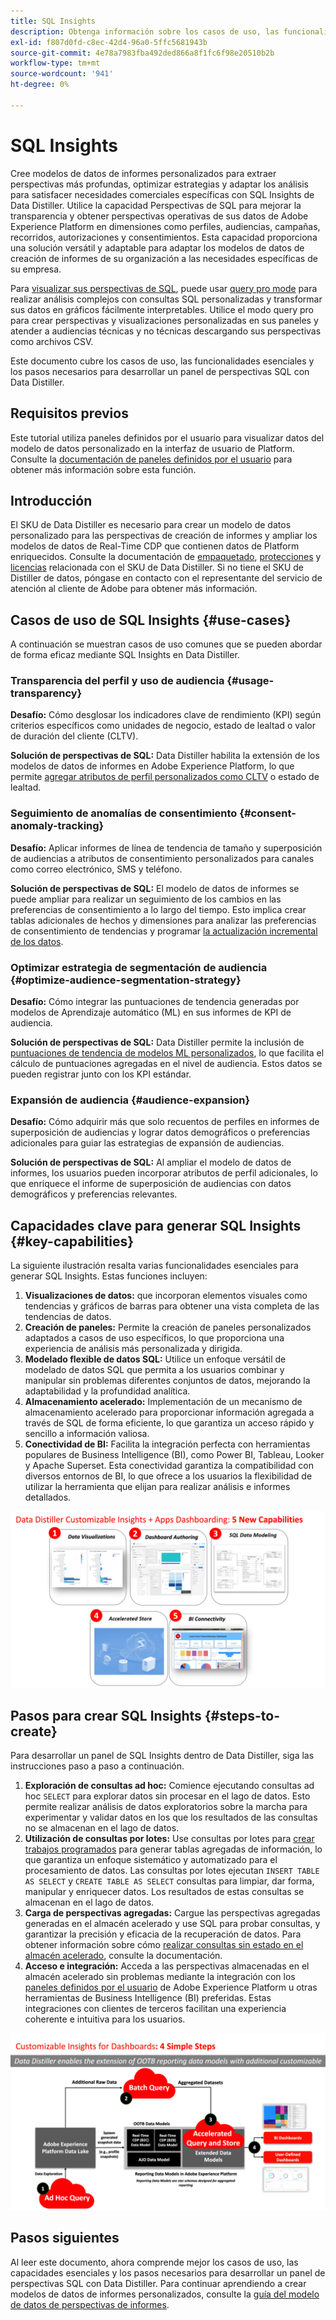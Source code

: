 ```yaml
---
title: SQL Insights
description: Obtenga información sobre los casos de uso, las funcionalidades esenciales y los pasos necesarios para desarrollar un panel de perspectivas SQL con Data Distiller. Descubra cómo la capacidad de SQL Insights en Data Distiller puede mejorar la transparencia y obtener perspectivas operativas en diferentes dimensiones, como perfiles, audiencias, campañas, recorridos, autorizaciones y consentimientos.
exl-id: f807d0fd-c8ec-42d4-96a0-5ffc5681943b
source-git-commit: 4e78a7983fba492ded866a8f1fc6f98e20510b2b
workflow-type: tm+mt
source-wordcount: '941'
ht-degree: 0%

---
```


# SQL Insights

Cree modelos de datos de informes personalizados para extraer perspectivas más profundas, optimizar estrategias y adaptar los análisis para satisfacer necesidades comerciales específicas con SQL Insights de Data Distiller. Utilice la capacidad Perspectivas de SQL para mejorar la transparencia y obtener perspectivas operativas de sus datos de Adobe Experience Platform en dimensiones como perfiles, audiencias, campañas, recorridos, autorizaciones y consentimientos. Esta capacidad proporciona una solución versátil y adaptable para adaptar los modelos de datos de creación de informes de su organización a las necesidades específicas de su empresa.

Para [visualizar sus perspectivas de SQL](../../../dashboards/data-distiller/sql-insights/overview.md), puede usar [query pro mode](../../../dashboards/data-distiller/query-pro-mode/overview.md) para realizar análisis complejos con consultas SQL personalizadas y transformar sus datos en gráficos fácilmente interpretables. Utilice el modo query pro para crear perspectivas y visualizaciones personalizadas en sus paneles y atender a audiencias técnicas y no técnicas descargando sus perspectivas como archivos CSV.

Este documento cubre los casos de uso, las funcionalidades esenciales y los pasos necesarios para desarrollar un panel de perspectivas SQL con Data Distiller.

## Requisitos previos

Este tutorial utiliza paneles definidos por el usuario para visualizar datos del modelo de datos personalizado en la interfaz de usuario de Platform. Consulte la [documentación de paneles definidos por el usuario](../../../dashboards/user-defined-dashboards.md) para obtener más información sobre esta función.

## Introducción

El SKU de Data Distiller es necesario para crear un modelo de datos personalizado para las perspectivas de creación de informes y ampliar los modelos de datos de Real-Time CDP que contienen datos de Platform enriquecidos. Consulte la documentación de [empaquetado](../../packaging.md), [protecciones](../../guardrails.md#query-accelerated-store) y [licencias](../../data-distiller/license-usage.md) relacionada con el SKU de Data Distiller. Si no tiene el SKU de Distiller de datos, póngase en contacto con el representante del servicio de atención al cliente de Adobe para obtener más información.

## Casos de uso de SQL Insights {#use-cases}

A continuación se muestran casos de uso comunes que se pueden abordar de forma eficaz mediante SQL Insights en Data Distiller.

### Transparencia del perfil y uso de audiencia {#usage-transparency}

**Desafío:** Cómo desglosar los indicadores clave de rendimiento (KPI) según criterios específicos como unidades de negocio, estado de lealtad o valor de duración del cliente (CLTV).

**Solución de perspectivas de SQL:** Data Distiller habilita la extensión de los modelos de datos de informes en Adobe Experience Platform, lo que permite [agregar atributos de perfil personalizados como CLTV](../../use-cases/customer-lifetime-value.md) o estado de lealtad.

### Seguimiento de anomalías de consentimiento {#consent-anomaly-tracking}

**Desafío:** Aplicar informes de línea de tendencia de tamaño y superposición de audiencias a atributos de consentimiento personalizados para canales como correo electrónico, SMS y teléfono.

**Solución de perspectivas de SQL:** El modelo de datos de informes se puede ampliar para realizar un seguimiento de los cambios en las preferencias de consentimiento a lo largo del tiempo. Esto implica crear tablas adicionales de hechos y dimensiones para analizar las preferencias de consentimiento de tendencias y programar [la actualización incremental de los datos](../../key-concepts/incremental-load.md).

### Optimizar estrategia de segmentación de audiencia {#optimize-audience-segmentation-strategy}

**Desafío:** Cómo integrar las puntuaciones de tendencia generadas por modelos de Aprendizaje automático (ML) en sus informes de KPI de audiencia.

**Solución de perspectivas de SQL:** Data Distiller permite la inclusión de [puntuaciones de tendencia de modelos ML personalizados](../../use-cases/propensity-score.md), lo que facilita el cálculo de puntuaciones agregadas en el nivel de audiencia. Estos datos se pueden registrar junto con los KPI estándar.

### Expansión de audiencia {#audience-expansion}

**Desafío:** Cómo adquirir más que solo recuentos de perfiles en informes de superposición de audiencias y lograr datos demográficos o preferencias adicionales para guiar las estrategias de expansión de audiencias.

**Solución de perspectivas de SQL:** Al ampliar el modelo de datos de informes, los usuarios pueden incorporar atributos de perfil adicionales, lo que enriquece el informe de superposición de audiencias con datos demográficos y preferencias relevantes.

## Capacidades clave para generar SQL Insights {#key-capabilities}

La siguiente ilustración resalta varias funcionalidades esenciales para generar SQL Insights. Estas funciones incluyen:

1. **Visualizaciones de datos:** que incorporan elementos visuales como tendencias y gráficos de barras para obtener una vista completa de las tendencias de datos.
1. **Creación de paneles:** Permite la creación de paneles personalizados adaptados a casos de uso específicos, lo que proporciona una experiencia de análisis más personalizada y dirigida.
1. **Modelado flexible de datos SQL:** Utilice un enfoque versátil de modelado de datos SQL que permita a los usuarios combinar y manipular sin problemas diferentes conjuntos de datos, mejorando la adaptabilidad y la profundidad analítica.
1. **Almacenamiento acelerado:** Implementación de un mecanismo de almacenamiento acelerado para proporcionar información agregada a través de SQL de forma eficiente, lo que garantiza un acceso rápido y sencillo a información valiosa.
1. **Conectividad de BI:** Facilita la integración perfecta con herramientas populares de Business Intelligence (BI), como Power BI, Tableau, Looker y Apache Superset. Esta conectividad garantiza la compatibilidad con diversos entornos de BI, lo que ofrece a los usuarios la flexibilidad de utilizar la herramienta que elijan para realizar análisis e informes detallados.

![Representaciones visuales de las funcionalidades clave de SQL Insights de Data Distiller.](../../images/data-distiller/sql-insights/key-capabilities-of-customizable-insights.png)

## Pasos para crear SQL Insights {#steps-to-create}

Para desarrollar un panel de SQL Insights dentro de Data Distiller, siga las instrucciones paso a paso a continuación.

1. **Exploración de consultas ad hoc:** Comience ejecutando consultas ad hoc `SELECT` para explorar datos sin procesar en el lago de datos. Esto permite realizar análisis de datos exploratorios sobre la marcha para experimentar y validar datos en los que los resultados de las consultas no se almacenan en el lago de datos.
1. **Utilización de consultas por lotes:** Use consultas por lotes para [crear trabajos programados](../../api/scheduled-queries.md#create-a-new-scheduled-query) para generar tablas agregadas de información, lo que garantiza un enfoque sistemático y automatizado para el procesamiento de datos. Las consultas por lotes ejecutan `INSERT TABLE AS SELECT` y `CREATE TABLE AS SELECT` consultas para limpiar, dar forma, manipular y enriquecer datos. Los resultados de estas consultas se almacenan en el lago de datos.
1. **Carga de perspectivas agregadas:** Cargue las perspectivas agregadas generadas en el almacén acelerado y use SQL para probar consultas, y garantizar la precisión y eficacia de la recuperación de datos. Para obtener información sobre cómo [realizar consultas sin estado en el almacén acelerado](../../api/accelerated-queries.md), consulte la documentación.
1. **Acceso e integración:** Acceda a las perspectivas almacenadas en el almacén acelerado sin problemas mediante la integración con los [paneles definidos por el usuario](../../../dashboards/user-defined-dashboards.md) de Adobe Experience Platform u otras herramientas de Business Intelligence (BI) preferidas. Estas integraciones con clientes de terceros facilitan una experiencia coherente e intuitiva para los usuarios.

![Infografía que ilustra los cuatro pasos de SQL Insights en Data Distiller.](../../images/data-distiller/sql-insights/steps-to-customizable-insights.png)

## Pasos siguientes

Al leer este documento, ahora comprende mejor los casos de uso, las capacidades esenciales y los pasos necesarios para desarrollar un panel de perspectivas SQL con Data Distiller. Para continuar aprendiendo a crear modelos de datos de informes personalizados, consulte la [guía del modelo de datos de perspectivas de informes](./reporting-insights-data-model.md).
